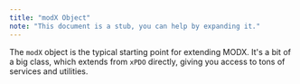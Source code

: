 ```yaml
---
title: "modX Object"
note: "This document is a stub, you can help by expanding it."
---
```


The `modX` object is the typical starting point for extending MODX. It's a bit of a big class, which extends from `xPDO` directly, giving you access to tons of services and utilities. 

